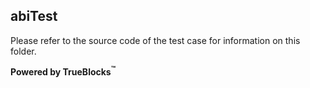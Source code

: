 ## abiTest

Please refer to the source code of the test case for information on this folder.

**Powered by TrueBlocks<sup>&trade;</sup>**


